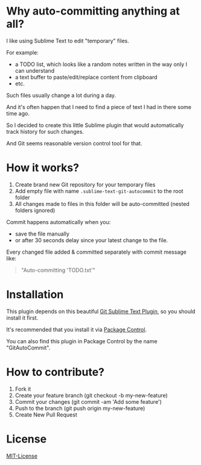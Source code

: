 Why auto-committing anything at all?
====================================

I like using Sublime Text to edit "temporary" files.

For example:

 * a TODO list, which looks like a random notes written in the way only I can understand
 * a text buffer to paste/edit/replace content from clipboard
 * etc.

Such files usually change a lot during a day.

And it's often happen that I need to find a piece of text I had in there some time ago.

So I decided to create this little Sublime plugin that would automatically track history for such changes.

And Git seems reasonable version control tool for that.


How it works?
=============

1. Create brand new Git repository for your temporary files
2. Add empty file with name `.sublime-text-git-autocommit` to the root folder
3. All changes made to files in this folder will be auto-committed (nested folders ignored)

Commit happens automatically when you:
 * save the file manually
 * or after 30 seconds delay since your latest change to the file.

Every changed file added & committed separately with commit message like:
> "Auto-committing 'TODO.txt'"

Installation
============

This plugin depends on this beautiful [Git Sublime Text Plugin](https://github.com/kemayo/sublime-text-git), so you should install it first.

It's recommended that you install it via [Package Control](https://github.com/kemayo/sublime-text-git#package-control).

You can also find this plugin in Package Control by the name "GitAutoCommit".


How to contribute?
==================
1. Fork it
2. Create your feature branch (git checkout -b my-new-feature)
3. Commit your changes (git commit -am 'Add some feature')
4. Push to the branch (git push origin my-new-feature)
5. Create New Pull Request

License
=======
[MIT-License](https://raw.githubusercontent.com/anjlab/sublime-text-git-autocommit/master/LICENSE)
